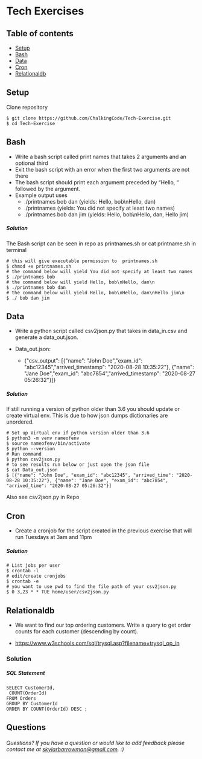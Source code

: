 # Tech Exercises

## Table of contents
* [Setup](#setup)
* [Bash](#bash)
* [Data](#data)
* [Cron](#cron)
* [Relationaldb](#relationaldb)

## Setup

Clone repository 

	$ git clone https://github.com/ChalkingCode/Tech-Exercise.git
	$ cd Tech-Exercise

## Bash 
- Write a bash script called print names that takes 2 arguments and an optional third
- Exit the bash script with an error when the first two arguments are not there
- The bash script should print each argument preceded by “Hello, “ followed by the argument.
- Example output uses
	- ./printnames bob dan (yields: Hello, bob\nHello, dan)
	- ./printnames (yields: You did not specify at least two names)
	- ./printnames bob dan jim (yields: Hello, bob\nHello, dan, Hello jim)

##### Solution 

The Bash script can be seen in repo as printnames.sh or cat printname.sh in terminal
	
	# this will give executable permission to  printnames.sh 
	$ chmod +x printnames.sh
	# the command below will yield You did not specify at least two names  
	$ ./printnames bob
	# the command below will yield Hello, bob\nHello, dan\n
	$ ./printnames bob dan
	# the command below will yield Hello, bob\nHello, dan\nHello jim\n
	$ ./ bob dan jim
	

## Data

- Write a python script called csv2json.py that takes in data_in.csv and generate a data_out.json.


- Data_out.json:
	- {"csv_output": [{"name": "John Doe","exam_id": "abc12345","arrived_timestamp": "2020-08-28 10:35:22"}, {"name": "Jane Doe","exam_id": "abc7854","arrived_timestamp": "2020-08-27 05:26:32"}]}

##### Solution

If still running a version of python older than 3.6 you should update or create virtual env. This is due to how json dumps dictionaries are unordered.
	
	# Set up Virtual env if python version older than 3.6 
	$ python3 -m venv nameofenv
	$ source nameofenv/bin/activate
	$ python --version 
	# Run command 
	$ python csv2json.py
	# to see results run below or just open the json file  
	$ cat Data_out.json 
	$ [{"name": "John Doe", "exam_id": "abc12345", "arrived_time": "2020-08-28 10:35:22"}, {"name": "Jane Doe", "exam_id": "abc7854", "arrived_time": "2020-08-27 05:26:32"}]	

Also see csv2json.py in Repo 

## Cron 
- Create a cronjob for the script created in the previous exercise that will run  Tuesdays at 3am and 11pm

##### Solution
	
	# List jobs per user 
	$ crontab -l
	# edit/create cronjobs 
	$ crontab -e
	# you want to use pwd to find the file path of your csv2json.py  
	$ 0 3,23 * * TUE home/user/csv2json.py 

## Relationaldb 

- We want to find our top ordering customers. Write a query to get order counts for each customer (descending by count).

- https://www.w3schools.com/sql/trysql.asp?filename=trysql_op_in

### Solution
##### SQL Statement
	SELECT CustomerId,
 	 COUNT(OrderId)
	FROM Orders
	GROUP BY CustomerId
	ORDER BY COUNT(OrderId) DESC ;

## Questions

###### Questions? If you have a question or would like to add feedback please contact me at skylarbarrowman@gmail.com. :)
